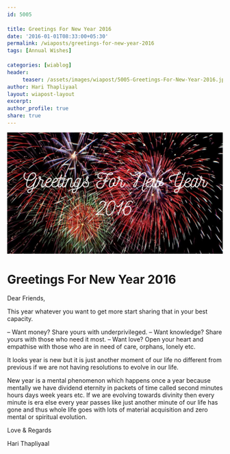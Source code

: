 ```yaml
--- 
id: 5005

title: Greetings For New Year 2016
date: '2016-01-01T08:33:00+05:30'
permalink: /wiaposts/greetings-for-new-year-2016
tags: [Annual Wishes]

categories: [wiablog] 
header:
     teaser: /assets/images/wiapost/5005-Greetings-For-New-Year-2016.jpg
author: Hari Thapliyaal 
layout: wiapost-layout
excerpt:  
author_profile: true 
share: true 
---
```


![Greetings For New Year 2016](/assets/images/wiapost/5005-Greetings-For-New-Year-2016.jpg)  
   
# Greetings For New Year 2016   
   
Dear Friends,   
   
This year whatever you want to get more start sharing that in your best capacity.

– Want money? Share yours with underprivileged.
– Want knowledge? Share yours with those who need it most.
– Want love? Open your heart and empathise with those who are in need of care, orphans, lonely etc.

It looks year is new but it is just another moment of our life no different from previous if we are not having resolutions to evolve in our life.

New year is a mental phenomenon which happens once a year because mentally we have dividend eternity in packets of time called second minutes hours days week years etc. If we are evolving towards divinity then every minute is era else every year passes like just another minute of our life has gone and thus whole life goes with lots of material acquisition and zero mental or spiritual evolution.

Love & Regards

Hari Thapliyaal


